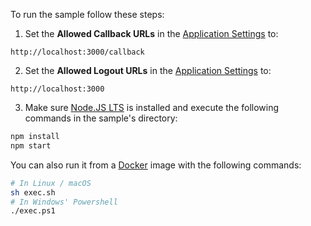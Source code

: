 <!-- markdownlint-disable MD041 -->

To run the sample follow these steps:

1) Set the **Allowed Callback URLs** in the <a href="$manage_url/#/applications/$account.clientId/settings" target="_blank" rel="noreferrer">Application Settings</a> to:

```text
http://localhost:3000/callback
```

2) Set the **Allowed Logout URLs** in the <a href="$manage_url/#/applications/$account.clientId/settings" target="_blank" rel="noreferrer">Application Settings</a> to:

```text
http://localhost:3000
```

3) Make sure <a href="https://nodejs.org/en/download/" target="_blank" rel="noreferrer">Node.JS LTS</a> is installed and execute the following commands in the sample's directory:

```bash
npm install
npm start
```

You can also run it from a <a href="https://www.docker.com" target="_blank" rel="noreferrer">Docker</a> image with the following commands:

```bash
# In Linux / macOS
sh exec.sh
# In Windows' Powershell
./exec.ps1
```